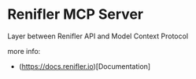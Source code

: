 # Renifler MCP Server

Layer between Renifler API and Model Context Protocol


more info:
- (https://docs.renifler.io)[Documentation]
